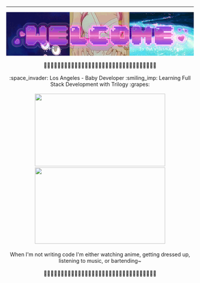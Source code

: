 ___

<p align="center">
<img align="center" src="https://raw.githubusercontent.com/cat-lin-morgan/cat-lin-morgan/master/assets/welcome.gif" alt="Hopefully working welcome banner"/>
<br/><br/>
🌷🌷🌷🌷🌷🌷🌷🌷🌷🌷🌷🌷🌷🌷🌷🌷🌷🌷🌷🌷🌷🌷🌷🌷🌷🌷🌷🌷🌷🌷🌷🌷🌷
<br/><br/>
:space_invader:	 Los Angeles - Baby Developer :smiling_imp: Learning Full Stack Development with Trilogy :grapes:	
<br/><br/>
<img src="https://github-readme-stats.vercel.app/api?username=cat-lin-morgan&&theme=cobalt" height="195" width="350" />
<img  src="https://github-readme-stats.vercel.app/api/top-langs/?username=cat-lin-morgan&layout=compact&theme=cobalt" height="205" width="350" />
<br/><br/>
When I'm not writing code I'm either watching anime, getting dressed up, listening to music, or bartending~
<br/><br/>
🌷🌷🌷🌷🌷🌷🌷🌷🌷🌷🌷🌷🌷🌷🌷🌷🌷🌷🌷🌷🌷🌷🌷🌷🌷🌷🌷🌷🌷🌷🌷🌷🌷
</p>

